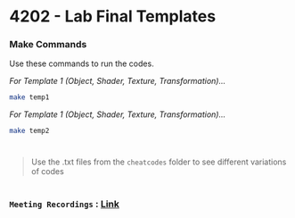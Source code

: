 # 4202 - Lab Final Templates

### Make Commands
Use these commands to run the codes.

_For Template 1 (Object, Shader, Texture, Transformation)..._
```sh
make temp1
```
_For Template 1 (Object, Shader, Texture, Transformation)..._
```sh
make temp2
```
#
> Use the .txt files from the  `cheatcodes` folder to see different variations of codes

#
### `Meeting Recordings` : [Link](https://drive.google.com/drive/folders/1b3ujwJQm0XIUP4EqkE7ShB93pMGD9bQj)